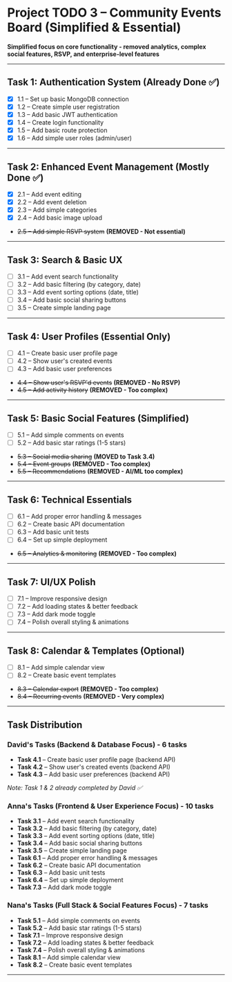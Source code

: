 # Project TODO 3 – Community Events Board (Simplified & Essential)

**Simplified focus on core functionality - removed analytics, complex social features, RSVP, and enterprise-level features**

---

## Task 1: Authentication System (Already Done ✅)

- [x] 1.1 – Set up basic MongoDB connection
- [x] 1.2 – Create simple user registration  
- [x] 1.3 – Add basic JWT authentication
- [x] 1.4 – Create login functionality
- [x] 1.5 – Add basic route protection
- [x] 1.6 – Add simple user roles (admin/user)

---

## Task 2: Enhanced Event Management (Mostly Done ✅)

- [x] 2.1 – Add event editing
- [x] 2.2 – Add event deletion
- [x] 2.3 – Add simple categories
- [x] 2.4 – Add basic image upload
- ~~2.5 – Add simple RSVP system~~ **(REMOVED - Not essential)**

---

## Task 3: Search & Basic UX

- [ ] 3.1 – Add event search functionality
- [ ] 3.2 – Add basic filtering (by category, date)
- [ ] 3.3 – Add event sorting options (date, title)
- [ ] 3.4 – Add basic social sharing buttons
- [ ] 3.5 – Create simple landing page

---

## Task 4: User Profiles (Essential Only)

- [ ] 4.1 – Create basic user profile page
- [ ] 4.2 – Show user's created events
- [ ] 4.3 – Add basic user preferences
- ~~4.4 – Show user's RSVP'd events~~ **(REMOVED - No RSVP)**
- ~~4.5 – Add activity history~~ **(REMOVED - Too complex)**

---

## Task 5: Basic Social Features (Simplified)

- [ ] 5.1 – Add simple comments on events
- [ ] 5.2 – Add basic star ratings (1-5 stars)
- ~~5.3 – Social media sharing~~ **(MOVED to Task 3.4)**
- ~~5.4 – Event groups~~ **(REMOVED - Too complex)**
- ~~5.5 – Recommendations~~ **(REMOVED - AI/ML too complex)**

---

## Task 6: Technical Essentials

- [ ] 6.1 – Add proper error handling & messages
- [ ] 6.2 – Create basic API documentation
- [ ] 6.3 – Add basic unit tests
- [ ] 6.4 – Set up simple deployment
- ~~6.5 – Analytics & monitoring~~ **(REMOVED - Too complex)**

---

## Task 7: UI/UX Polish

- [ ] 7.1 – Improve responsive design
- [ ] 7.2 – Add loading states & better feedback
- [ ] 7.3 – Add dark mode toggle
- [ ] 7.4 – Polish overall styling & animations

---

## Task 8: Calendar & Templates (Optional)

- [ ] 8.1 – Add simple calendar view
- [ ] 8.2 – Create basic event templates
- ~~8.3 – Calendar export~~ **(REMOVED - Too complex)**
- ~~8.4 – Recurring events~~ **(REMOVED - Very complex)**

---

## Task Distribution

### **David's Tasks** (Backend & Database Focus) - 6 tasks
- **Task 4.1** – Create basic user profile page (backend API)
- **Task 4.2** – Show user's created events (backend API)
- **Task 4.3** – Add basic user preferences (backend API)

*Note: Task 1 & 2 already completed by David ✅*

### **Anna's Tasks** (Frontend & User Experience Focus) - 10 tasks
- **Task 3.1** – Add event search functionality
- **Task 3.2** – Add basic filtering (by category, date)
- **Task 3.3** – Add event sorting options (date, title)
- **Task 3.4** – Add basic social sharing buttons
- **Task 3.5** – Create simple landing page
- **Task 6.1** – Add proper error handling & messages
- **Task 6.2** – Create basic API documentation
- **Task 6.3** – Add basic unit tests
- **Task 6.4** – Set up simple deployment
- **Task 7.3** – Add dark mode toggle

### **Nana's Tasks** (Full Stack & Social Features Focus) - 7 tasks
- **Task 5.1** – Add simple comments on events
- **Task 5.2** – Add basic star ratings (1-5 stars)
- **Task 7.1** – Improve responsive design
- **Task 7.2** – Add loading states & better feedback
- **Task 7.4** – Polish overall styling & animations
- **Task 8.1** – Add simple calendar view
- **Task 8.2** – Create basic event templates

---
